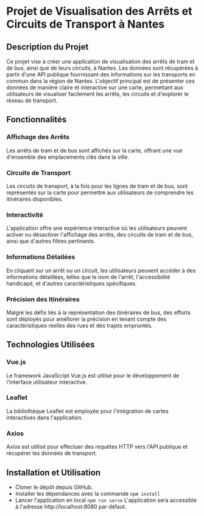 # Projet de Visualisation des Arrêts et Circuits de Transport à Nantes
## Description du Projet
Ce projet vise à créer une application de visualisation des arrêts de tram et de bus, ainsi que de leurs circuits, à Nantes. Les données sont récupérées à partir d'une API publique fournissant des informations sur les transports en commun dans la région de Nantes. L'objectif principal est de présenter ces données de manière claire et interactive sur une carte, permettant aux utilisateurs de visualiser facilement les arrêts, les circuits et d'explorer le réseau de transport.

## Fonctionnalités
### Affichage des Arrêts
Les arrêts de tram et de bus sont affichés sur la carte, offrant une vue d'ensemble des emplacements clés dans la ville.

### Circuits de Transport 
Les circuits de transport, à la fois pour les lignes de tram et de bus, sont représentés sur la carte pour permettre aux utilisateurs de comprendre les itinéraires disponibles.

### Interactivité 
L'application offre une expérience interactive où les utilisateurs peuvent activer ou désactiver l'affichage des arrêts, des circuits de tram et de bus, ainsi que d'autres filtres pertinents.

### Informations Détailées
En cliquant sur un arrêt ou un circuit, les utilisateurs peuvent accéder à des informations détaillées, telles que le nom de l'arrêt, l'accessibilité handicapé, et d'autres caractéristiques spécifiques.

### Précision des Itinéraires
Malgré les défis liés à la représentation des itinéraires de bus, des efforts sont déployés pour améliorer la précision en tenant compte des caractéristiques réelles des rues et des trajets empruntés.

## Technologies Utilisées
### Vue.js 
Le framework JavaScript Vue.js est utilisé pour le développement de l'interface utilisateur interactive.

### Leaflet
La bibliothèque Leaflet est employée pour l'intégration de cartes interactives dans l'application.

### Axios
Axios est utilisé pour effectuer des requêtes HTTP vers l'API publique et récupérer les données de transport.

## Installation et Utilisation
- Cloner le dépôt depuis GitHub.
- Installer les dépendances avec la commande
```npm install```
- Lancer l'application en local
```npm run serve```
L'application sera accessible à l'adresse http://localhost:8080 par défaut.
